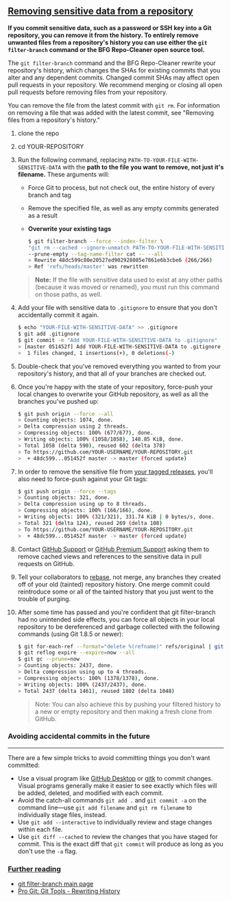 ## [Removing sensitive data from a repository](https://help.github.com/en/github/authenticating-to-github/removing-sensitive-data-from-a-repository)

**If you commit sensitive data, such as a password or SSH key into a Git repository, you can remove it from the history. To entirely remove unwanted files from a repository's history you can use either the `git filter-branch` command or the BFG Repo-Cleaner open source tool.**

The `git filter-branch` command and the BFG Repo-Cleaner rewrite your repository's history, which changes the SHAs for existing commits that you alter and any dependent commits. Changed commit SHAs may affect open pull requests in your repository. We recommend merging or closing all open pull requests before removing files from your repository.

You can remove the file from the latest commit with `git rm`. For information on removing a file that was added with the latest commit, see "Removing files from a repository's history."

1. clone the repo
2. cd YOUR-REPOSITORY
3. Run the following command, replacing `PATH-TO-YOUR-FILE-WITH-SENSITIVE-DATA` with the **path to the file you want to remove, not just it's filename.** These arguments will: 

    - Force Git to process, but not check out, the entire history of every branch and tag
    - Remove the specified file, as well as any empty commits generated as a result
    - **Overwrite your existing tags**

		```bash
		$ git filter-branch --force --index-filter \
		"git rm --cached --ignore-unmatch PATH-TO-YOUR-FILE-WITH-SENSITIVE-DATA" \
		--prune-empty --tag-name-filter cat -- --all
		> Rewrite 48dc599c80e20527ed902928085e7861e6b3cbe6 (266/266)
		> Ref 'refs/heads/master' was rewritten
		```

	>**Note:** If the file with sensitive data used to exist at any other paths (because it was moved or renamed), you must run this command on those paths, as well.

4. Add your file with sensitive data to `.gitignore` to ensure that you don't accidentally commit it again.

	```bash
	$ echo "YOUR-FILE-WITH-SENSITIVE-DATA" >> .gitignore
	$ git add .gitignore
	$ git commit -m "Add YOUR-FILE-WITH-SENSITIVE-DATA to .gitignore"
	> [master 051452f] Add YOUR-FILE-WITH-SENSITIVE-DATA to .gitignore
	>  1 files changed, 1 insertions(+), 0 deletions(-)
	```

5. Double-check that you've removed everything you wanted to from your repository's history, and that all of your branches are checked out.
6. Once you're happy with the state of your repository, force-push your local changes to overwrite your GitHub repository, as well as all the branches you've pushed up:

	```bash
	$ git push origin --force --all
	> Counting objects: 1074, done.
	> Delta compression using 2 threads.
	> Compressing objects: 100% (677/677), done.
	> Writing objects: 100% (1058/1058), 148.85 KiB, done.
	> Total 1058 (delta 590), reused 602 (delta 378)
	> To https://github.com/YOUR-USERNAME/YOUR-REPOSITORY.git
	>  + 48dc599...051452f master -> master (forced update)
	```

7. In order to remove the sensitive file from [your tagged releases](https://help.github.com/en/articles/about-releases), you'll also need to force-push against your Git tags:

	```bash
	$ git push origin --force --tags
	> Counting objects: 321, done.
	> Delta compression using up to 8 threads.
	> Compressing objects: 100% (166/166), done.
	> Writing objects: 100% (321/321), 331.74 KiB | 0 bytes/s, done.
	> Total 321 (delta 124), reused 269 (delta 108)
	> To https://github.com/YOUR-USERNAME/YOUR-REPOSITORY.git
	>  + 48dc599...051452f master -> master (forced update)
	```

8. Contact [GitHub Support](https://support.github.com/contact) or [GitHub Premium Support](https://premium.githubsupport.com/) asking them to remove cached views and references to the sensitive data in pull requests on GitHub.
9. Tell your collaborators to [rebase](https://git-scm.com/book/en/Git-Branching-Rebasing), not merge, any branches they created off of your old (tainted) repository history. One merge commit could reintroduce some or all of the tainted history that you just went to the trouble of purging.
10. After some time has passed and you're confident that git filter-branch had no unintended side effects, you can force all objects in your local repository to be dereferenced and garbage collected with the following commands (using Git 1.8.5 or newer):

	```bash
	$ git for-each-ref --format="delete %(refname)" refs/original | git update-ref --stdin
	$ git reflog expire --expire=now --all
	$ git gc --prune=now
	> Counting objects: 2437, done.
	> Delta compression using up to 4 threads.
	> Compressing objects: 100% (1378/1378), done.
	> Writing objects: 100% (2437/2437), done.
	> Total 2437 (delta 1461), reused 1802 (delta 1048)
	```

	>Note: You can also achieve this by pushing your filtered history to a new or empty repository and then making a fresh clone from GitHub.

### Avoiding accidental commits in the future
---

There are a few simple tricks to avoid committing things you don't want committed:

- Use a visual program like [GitHub Desktop](https://desktop.github.com/) or [gitk](https://git-scm.com/docs/gitk) to commit changes. Visual programs generally make it easier to see exactly which files will be added, deleted, and modified with each commit.
- Avoid the catch-all commands `git add .` and `git commit -a` on the command line—use `git add filename` and `git rm filename` to individually stage files, instead.
- Use `git add --interactive` to individually review and stage changes within each file.
- Use `git diff --cached` to review the changes that you have staged for commit. This is the exact diff that `git commit` will produce as long as you don't use the `-a` flag.

### [Further reading](https://help.github.com/en/github/authenticating-to-github/removing-sensitive-data-from-a-repository#further-reading)

- [git filter-branch main page](https://git-scm.com/docs/git-filter-branch)
- [Pro Git: Git Tools - Rewriting History](https://git-scm.com/book/en/Git-Tools-Rewriting-History)